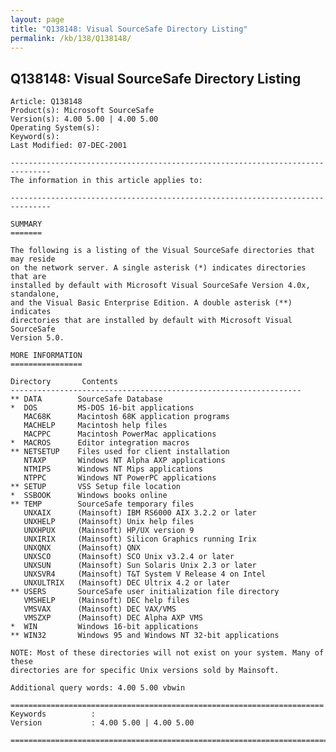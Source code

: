 ```yaml
---
layout: page
title: "Q138148: Visual SourceSafe Directory Listing"
permalink: /kb/138/Q138148/
---
```


## Q138148: Visual SourceSafe Directory Listing

	Article: Q138148
	Product(s): Microsoft SourceSafe
	Version(s): 4.00 5.00 | 4.00 5.00
	Operating System(s): 
	Keyword(s): 
	Last Modified: 07-DEC-2001
	
	-------------------------------------------------------------------------------
	The information in this article applies to:
	
	-------------------------------------------------------------------------------
	
	SUMMARY
	=======
	
	The following is a listing of the Visual SourceSafe directories that may reside
	on the network server. A single asterisk (*) indicates directories that are
	installed by default with Microsoft Visual SourceSafe Version 4.0x, standalone,
	and the Visual Basic Enterprise Edition. A double asterisk (**) indicates
	directories that are installed by default with Microsoft Visual SourceSafe
	Version 5.0.
	
	MORE INFORMATION
	================
	
	Directory       Contents
	-----------------------------------------------------------------
	** DATA        SourceSafe Database
	*  DOS         MS-DOS 16-bit applications
	   MAC68K      Macintosh 68K application programs
	   MACHELP     Macintosh help files
	   MACPPC      Macintosh PowerMac applications
	*  MACROS      Editor integration macros
	** NETSETUP    Files used for client installation
	   NTAXP       Windows NT Alpha AXP applications
	   NTMIPS      Windows NT Mips applications
	   NTPPC       Windows NT PowerPC applications
	** SETUP       VSS Setup file location
	*  SSBOOK      Windows books online
	** TEMP        SourceSafe temporary files
	   UNXAIX      (Mainsoft) IBM RS6000 AIX 3.2.2 or later
	   UNXHELP     (Mainsoft) Unix help files
	   UNXHPUX     (Mainsoft) HP/UX version 9
	   UNXIRIX     (Mainsoft) Silicon Graphics running Irix
	   UNXQNX      (Mainsoft) QNX
	   UNXSCO      (Mainsoft) SCO Unix v3.2.4 or later
	   UNXSUN      (Mainsoft) Sun Solaris Unix 2.3 or later
	   UNXSVR4     (Mainsoft) T&T System V Release 4 on Intel
	   UNXULTRIX   (Mainsoft) DEC Ultrix 4.2 or later
	** USERS       SourceSafe user initialization file directory
	   VMSHELP     (Mainsoft) DEC help files
	   VMSVAX      (Mainsoft) DEC VAX/VMS
	   VMSZXP      (Mainsoft) DEC Alpha AXP VMS
	*  WIN         Windows 16-bit applications
	** WIN32       Windows 95 and Windows NT 32-bit applications
	
	NOTE: Most of these directories will not exist on your system. Many of these
	directories are for specific Unix versions sold by Mainsoft.
	
	Additional query words: 4.00 5.00 vbwin
	
	======================================================================
	Keywords          :  
	Version           : 4.00 5.00 | 4.00 5.00
	
	=============================================================================
	
